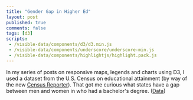 ```yaml
---
title: "Gender Gap in Higher Ed"
layout: post
published: true
comments: false
tags: [d3]
scripts:
 - /visible-data/components/d3/d3.min.js
 - /visible-data/components/underscore/underscore-min.js
 - /visible-data/components/highlightjs/highlight.pack.js
---
```

<style type="text/css">
html,
body {
    position: relative;
}

.caption {
    display: none;

    background-color: #fff;
    border: 1px solid #333;
    border-radius: 1;
    padding: .5em;
    position: absolute;
}

circle.point {
    stroke: #41ab5d;
    fill: #74c476;
}

path.overlay {
    fill: none;
    pointer-events: all;
    stroke: #333;
    stroke-width: 1px;
}
</style>

In my series of posts on responsive maps, legends and charts using D3, I used a dataset from the U.S. Census on educational attainment (by way of the new [Census Reporter][cr]). That got me curious what states have a gap between men and women in who had a bachelor's degree. ([Data][])

 [cr]: http://beta.censusreporter.org "Census Reporter, beta"
 [data]: http://beta.censusreporter.org/compare/01000US/040/map/?release=acs2011_1yr&table=C15002 "Sex by Educational Attainment for the Population 25 Years and Over"

<div id="chart"></div>

<script type="x-jst" id="caption-template">
<h5><%= Name %></h5>
<p>
    Female: <%= format(female_percent) %><br>
    Male: <%= format(male_percent) %>
</p>
</script>

<script type="text/javascript">
var url = "/visible-data/data/census/bachelors-degrees-gender.csv"
  , margin = {top: 10, right: 10, bottom: 50, left: 50}
  , width = parseInt(d3.select('#chart').style('width'), 10)
  , width = width - margin.left - margin.right
  , height = width // square for now
  , pad = .025
  , percent = d3.format('%');

// scales and axes
var x = d3.scale.linear()
    .domain([0, .5])
    .range([0, width]);

var y = d3.scale.linear()
    .domain([0, .5])
    .range([height, 0]);

var xAxis = d3.svg.axis()
    .scale(x)
    .orient('bottom')
    .tickFormat(percent);

var yAxis = d3.svg.axis()
    .scale(y)
    .orient('left')
    .tickFormat(percent);

// voronoi for interaction
var voronoi = d3.geom.voronoi()
    .x(function(d) { return x(d.male_percent); })
    .y(function(d) { return y(d.female_percent); })
    .clipExtent([[0, 0], [width, height]]);

var line = d3.svg.line()
    .interpolate('linear-closed');

var caption = d3.select('body').append('div')
    .attr('class', 'caption');

var template = _.template(d3.select('#caption-template').html());

// setup the chart
var chart = d3.select('#chart').append('svg')
    .style('width', (width + margin.left + margin.right) + 'px')
    .style('height', (height + margin.top + margin.bottom) + 'px')
  .append('g')
    .attr('transform', 'translate(' + [margin.left, margin.top] + ')');

// get teh data and go
d3.csv(url).row(function(d) {
    // Name,GeoID,Total,Male,Male-BA,Female,Female-BA
    d.Total = +d.Total;
    d.Male = +d.Male;
    d['Male-BA'] = +d['Male-BA'];
    d.Female = +d.Female;
    d['Female-BA'] = +d['Female-BA'];

    // percents
    d.male_percent = d['Male-BA'] / d.Male;
    d.female_percent = d['Female-BA'] / d.Female;
    d.percent = (d['Female-BA'] + d['Male-BA']) / d.Total;

    return d;

}).get(function(err, data) {
    // render the chart
    window.data = data;

    // update domains based on data;
    var min = d3.min(data, function(d) {
        return Math.min(d.male_percent, d.female_percent);
    });

    var max = d3.max(data, function(d) {
        return Math.max(d.male_percent, d.female_percent);
    });

    x.domain([min - pad, max + pad]);
    y.domain([min - pad, max + pad]);

    chart.append('g')
        .attr('class', 'x axis')
        .attr('transform', 'translate(0,' + height + ')')
        .call(xAxis);

    chart.append('g')
        .attr('class', 'y axis')
        .call(yAxis);

    var circles = chart.selectAll('cirle.point')
        .data(data)
      .enter().append('circle')
        .attr('class', 'point')
        .attr('r', 3)
        .attr('cx', function(d) { return x(d.male_percent); })
        .attr('cy', function(d) { return y(d.female_percent); });

    var overlay = chart.append('g').selectAll('path.overlay')
        .data(voronoi(data))
      .enter().append('path')
        .attr('class', 'overlay')
        .attr('d', line)
        .on('mouseover', showCaption)
        .on('mousemove', showCaption)
        .on('mouseout', hideCaption);
});

d3.select(window).on('resize', resize);

function resize() {
    // update width and height
    width = parseInt(d3.select('#chart').style('width'), 10);
    width = width - margin.left - margin.right;
    height = width;

    // resize svg
    d3.select(chart.node().parentNode)
        .style('width', (width + margin.left + margin.right) + 'px')
        .style('height', (height + margin.top + margin.bottom) + 'px');

    x.range([0, width]);
    y.range([height, 0]);

    chart.selectAll('circle.point')
        .attr('cx', function(d) { return x(d.male_percent); })
        .attr('cy', function(d) { return y(d.female_percent); });

    // update axes
    chart.select('.x.axis')
        .attr('transform', 'translate(0,' + height + ')')
        .call(xAxis);

    chart.select('.y.axis').call(yAxis);

    // update voronoi
    voronoi.clipExtent([[0, 0], [width, height]]);

    chart.selectAll('path.overlay')
        .data(voronoi(data))
        .attr('d', line);
}

function showCaption(d, i) {
    var position = d3.mouse(document.body)
      , state = d.point;

    state.format = percent;

    caption
        .html(template(state))
        .style('display', 'block')
        .style('left', position[0] + 'px')
        .style('top', position[1] + 'px');

}

function hideCaption() {
    caption.style('display', 'none');
}

</script>